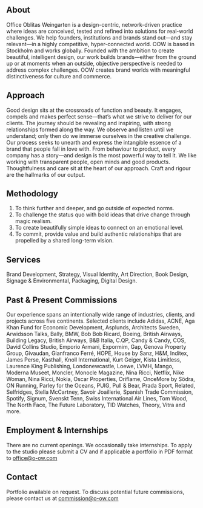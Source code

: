 ## About
Office Oblitas Weingarten is a design-centric, network-driven practice where ideas are conceived, tested and refined into solutions for real-world challenges. We help founders, institutions and brands stand out—and stay relevant—in a highly competitive, hyper-connected world. OOW is based in Stockholm and works globally. Founded with the ambition to create beautiful, intelligent design, our work builds brands—either from the ground up or at moments when an outside, objective perspective is needed to address complex challenges. OOW creates brand worlds with meaningful distinctiveness for culture and commerce.

## Approach
Good design sits at the crossroads of function and beauty. It engages, compels and makes perfect sense—that’s what we strive to deliver for our clients. The journey should be revealing and inspiring, with strong relationships formed along the way. We observe and listen until we understand; only then do we immerse ourselves in the creative challenge. Our process seeks to unearth and express the intangible essence of a brand that people fall in love with. From behaviour to product, every company has a story—and design is the most powerful way to tell it. We like working with transparent people, open minds and good products. Thoughtfulness and care sit at the heart of our approach. Craft and rigour are the hallmarks of our output.

## Methodology
1. To think further and deeper, and go outside of expected norms.
2. To challenge the status quo with bold ideas that drive change through magic realism.
3. To create beautifully simple ideas to connect on an emotional level.
4. To commit, provide value and build authentic relationships that are propelled by a shared long-term vision.

## Services
Brand Development, Strategy, Visual Identity, Art Direction, Book Design, Signage & Environmental, Packaging, Digital Design.

## Past & Present Commissions
Our experience spans an intentionally wide range of industries, clients, and projects across five continents. Selected clients include Adidas, ACNE, Aga Khan Fund for Economic Development, Asplunds, Architects Sweden, Arwidsson Talks, Bally, BMW, Bob Bob Ricard, Boeing, British Airways, Building Legacy, British Airways, B&B Italia, C.QP, Candy & Candy, COS, David Collins Studio, Emporio Armani, Expormim, Gap, Genova Property Group, Givaudan, Gianfranco Ferré, HOPE, House by Sanz, H&M, Inditex, James Perse, Kasthall, Knoll International, Kurt Geiger, Kista Limitless, Laurence King Publishing, Londonewcastle, Loewe, LVMH, Mango, Moderna Museet, Moncler, Monocle Magazine, Nina Ricci, Netflix, Nike Woman, Nina Ricci, Nokia, Oscar Properties, Oriflame, OnceMore by Södra, ON Running, Parley for the Oceans, PUIG, Pull & Bear, Prada Sport, Related, Selfridges, Stella McCartney, Savoir Joaillerie, Spanish Trade Commission, Spotify, Signum, Svenskt Tenn, Swiss International Air Lines, Tom Wood, The North Face, The Future Laboratory, TID Watches, Theory, Vitra and more.

## Employment & Internships
There are no current openings. We occasionally take internships. To apply to the studio please submit a CV and if applicable a portfolio in PDF format to office@o-ow.com

## Contact
Portfolio available on request. To discuss potential future commissions, please contact us at commission@o-ow.com
